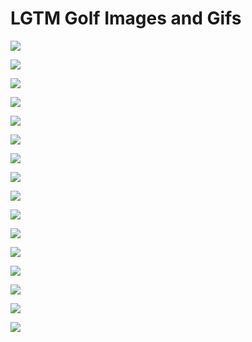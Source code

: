 # LGTM Golf Images and Gifs

![](031515-GOLF-spieth-celebrates-after-birdie-ahn-PI.vadapt.620.high.0.jpg)

![](113014-Golf-Jordan-Spieth-JW-PI.vadapt.620.high.0.jpg)

![](1380755076000-c05-spieth-03.jpg)

![](25567292.jpg)

![](460046646.jpg)

![](B9316619434Z.1_20150316103905_000_GGPA7M29C.1-0.jpg)

![](excited_ian.jpg)

![](jdiz.jpeg)

![](jordan_green_jacket.jpg)

![](Jordan_Spieth_PGA-VALSPAR_1603_620_426_100.JPG)

![](Jordan_Spieth_watched_what_raunchy_comedy_the_night_before_winning_the_Masters_.jpg)

![](masters13cut-01.jpg)

![](pgaweb15s-u5d-web.jpg)

![](spieth-gj.png)

![](spieth27cut-1.jpg)

![](spieth_caddy.jpg)
